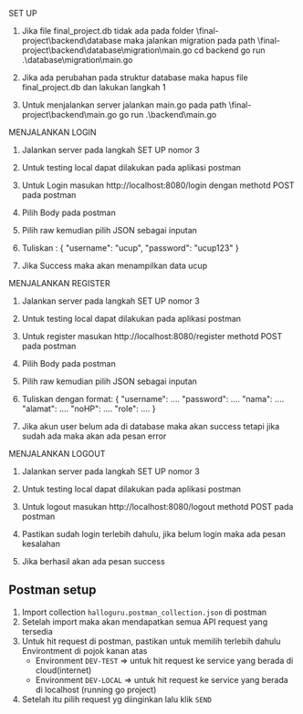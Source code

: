 SET UP

1. Jika file final_project.db tidak ada pada folder \final-project\backend\database maka jalankan migration pada path \final-project\backend\database\migration\main.go
   cd backend
   go run .\database\migration\main.go

2. Jika ada perubahan pada struktur database maka hapus file final_project.db dan lakukan langkah 1

3. Untuk menjalankan server jalankan main.go pada path \final-project\backend\main.go
   go run .\backend\main.go

MENJALANKAN LOGIN

1. Jalankan server pada langkah SET UP nomor 3

2. Untuk testing local dapat dilakukan pada aplikasi postman

3. Untuk Login masukan http://localhost:8080/login dengan methotd POST pada postman

4. Pilih Body pada postman

5. Pilih raw kemudian pilih JSON sebagai inputan

6. Tuliskan :
   {
   "username": "ucup",
   "password": "ucup123"
   }

7. Jika Success maka akan menampilkan data ucup

MENJALANKAN REGISTER

1. Jalankan server pada langkah SET UP nomor 3

2. Untuk testing local dapat dilakukan pada aplikasi postman

3. Untuk register masukan http://localhost:8080/register methotd POST pada postman

4. Pilih Body pada postman

5. Pilih raw kemudian pilih JSON sebagai inputan

6. Tuliskan dengan format:
   {
   "username": ....
   "password": ....
   "nama": ....
   "alamat": ....
   "noHP": ....
   "role": ....
   }

7. Jika akun user belum ada di database maka akan success tetapi jika sudah ada maka akan ada pesan error

MENJALANKAN LOGOUT

1. Jalankan server pada langkah SET UP nomor 3

2. Untuk testing local dapat dilakukan pada aplikasi postman

3. Untuk logout masukan http://localhost:8080/logout methotd POST pada postman

4. Pastikan sudah login terlebih dahulu, jika belum login maka ada pesan kesalahan

5. Jika berhasil akan ada pesan success


## Postman setup
1. Import collection `halloguru.postman_collection.json` di postman
2. Setelah import maka akan mendapatkan semua API request yang tersedia
3. Untuk hit request di postman, pastikan untuk memilih terlebih dahulu Environtment di pojok kanan atas
   - Environment `DEV-TEST` => untuk hit request ke service yang berada di cloud(internet)
   - Environment `DEV-LOCAL` => untuk hit request ke service yang berada di localhost (running go project)
4. Setelah itu pilih request yg diinginkan lalu klik `SEND`